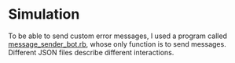 # Simulation

To be able to send custom error messages, I used a program called [message_sender_bot.rb](https://github.com/ZhichunLu-11/Channel-prototype/blob/master/message_sender_bot/message_sender_bot.rb), whose only function is to send messages. Different JSON files describe different interactions.